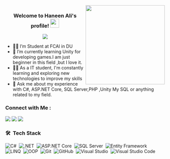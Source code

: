 
<img width="250" align="right" src="https://c.tenor.com/_DOBjnGspYAAAAAM/code-coding.gif">

<h3 align="center">
  Welcome to Haneen Ali's profile!
  <img src="https://media.giphy.com/media/hvRJCLFzcasrR4ia7z/giphy.gif" width="28">
</h3>

<!-- Typing SVG by DenverCoder1 - https://github.com/DenverCoder1/readme-typing-svg -->
<p align="center">
  <a href="https://github.com/DenverCoder1/readme-typing-svg">
    <img src="https://readme-typing-svg.herokuapp.com/?lines=Full%20Stack%20Developer%20and %20Game%20Developer;Always%20learning%20new%20things&font=Fira%20Code&center=true&width=440&height=45&color=f75c7e&vCenter=true&size=22">
  </a>
</p>


- 👩‍💻 I’m Student at FCAI in DU
- 🌱 I’m currently learning Unity for developing games.I am just beginner in this field ,but I love it.
- 👨‍💻 As a IT student, I'm constantly learning and exploring new technologies to improve my skills
- 💬 Ask me about my experience with C#, ASP.NET Core, SQL Server,PHP ,Unity My SQL or anything related to my field.



### Connect with Me :

<a href="https://www.linkedin.com/in/haneen-elfwal"><img src="https://img.shields.io/badge/-Haneen%20Ali-0077B5?style=for-the-badge&logo=Linkedin&logoColor=white"/></a>
<a href="https://t.me/Haneen_Ali_Elfawal"><img src="https://img.shields.io/badge/-Haneen%20Ali?style=for-the-badge&logo=Telegram&logoColor=white"/></a>
<a href="mailto:haneenelfwal03@gmail.com"><img src="https://img.shields.io/badge/-Email%20Me-D14836?style=for-the-badge&logo=Gmail&logoColor=white"/></a>



### 🛠️ &nbsp;Tech Stack

![C#](https://img.shields.io/badge/C%23-239120?style=flat&logo=c-sharp&logoColor=white)&nbsp;
![.NET](https://img.shields.io/badge/.NET-512BD4?style=flat&logo=dotnet&logoColor=white)&nbsp;
![ASP.NET Core](https://img.shields.io/badge/ASP.NET%20Core-5C2D91?style=flat&logo=dotnet&logoColor=white)&nbsp;
![SQL Server](https://img.shields.io/badge/SQL%20Server-CC2927?style=flat&logo=microsoft-sql-server&logoColor=white)&nbsp;
![Entity Framework](https://img.shields.io/badge/Entity%20Framework-512BD4?style=flat&logo=dotnet&logoColor=white)&nbsp;
![LINQ](https://img.shields.io/badge/LINQ-007ACC?style=flat&logo=codeforces&logoColor=white)&nbsp;
![OOP](https://img.shields.io/badge/OOP%20Principles-0081CB?style=flat&logo=bookstack&logoColor=white)&nbsp;
![Git](https://img.shields.io/badge/Git-F05032?style=flat&logo=git&logoColor=white)&nbsp;
![GitHub](https://img.shields.io/badge/GitHub-181717?style=flat&logo=github&logoColor=white)&nbsp;
![Visual Studio](https://img.shields.io/badge/Visual%20Studio-5C2D91?style=flat&logo=visual-studio&logoColor=white)&nbsp;
![Visual Studio Code](https://img.shields.io/badge/VS%20Code-007ACC?style=flat&logo=visual-studio-code&logoColor=white)









